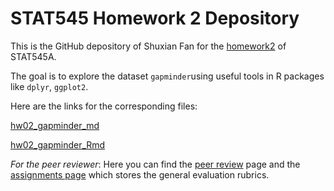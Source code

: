 # STAT545 Homework 2 Depository
This is the GitHub depository of Shuxian Fan for the [homework2](http://stat545.com/Classroom/assignments/hw02/hw02.html) of STAT545A.

The goal is to explore the dataset `gapminder`using useful tools in R packages like `dplyr`, `ggplot2`. 

Here are the links for the corresponding files:

[hw02_gapminder_md](https://github.com/STAT545-UBC-students/hw02-ShuxianFan/blob/master/hw02_gapminder.md)

[hw02_gapminder_Rmd](https://github.com/STAT545-UBC-students/hw02-ShuxianFan/blob/master/hw02_gapminder.Rmd)


_For the peer reviewer_: Here you can find the [peer review](http://stat545.com/Classroom/assignments/peer-review.html) page and the [assignments page](http://stat545.com/Classroom/assignments/) which stores the general evaluation rubrics.

